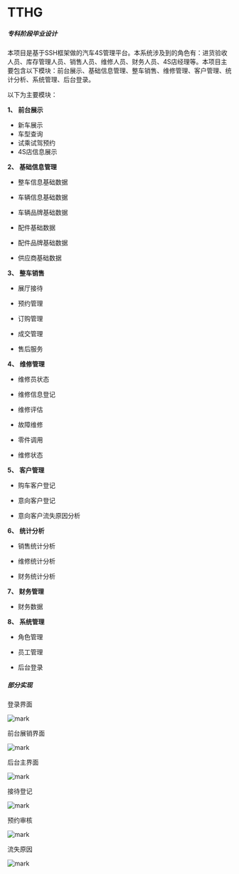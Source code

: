 # TTHG

##### 专科阶段毕业设计

本项目是基于SSH框架做的汽车4S管理平台。本系统涉及到的角色有：进货验收人员、库存管理人员、销售人员、维修人员、财务人员、4S店经理等。本项目主要包含以下模块：前台展示、基础信息管理、整车销售、维修管理、客户管理、统计分析、系统管理、后台登录。

以下为主要模块： 

**1、**  **前台展示**

-  新车展示
- 车型查询
-  试乘试驾预约
-  4S店信息展示

**2、**  **基础信息管理**

- 整车信息基础数据

- 车辆信息基础数据

- 车辆品牌基础数据

- 配件基础数据

- 配件品牌基础数据

- 供应商基础数据

**3、**  **整车销售**

- 展厅接待

- 预约管理

- 订购管理

- 成交管理

- 售后服务

**4、**  **维修管理**

- 维修员状态

- 维修信息登记

- 维修评估

- 故障维修

- 零件调用

- 维修状态

**5、**  **客户管理**

- 购车客户登记

- 意向客户登记

- 意向客户流失原因分析

**6、**  **统计分析**

- 销售统计分析

- 维修统计分析

- 财务统计分析

**7、**  **财务管理**

- 财务数据

**8、**  **系统管理**

- 角色管理

- 员工管理

- 后台登录

##### 部分实现

登录界面

![mark](http://cdn.zhuj.top/blog/20190222/yUBbgOBXjGRl.png?imageslim)

前台展销界面

![mark](http://cdn.zhuj.top/blog/20190222/kzVNto6W5BYc.png?imageslim)

后台主界面

![mark](http://cdn.zhuj.top/blog/20190222/HKqhq90M4qhC.png?imageslim)

接待登记

![mark](http://cdn.zhuj.top/blog/20190222/0s6vj8AWtbeG.png?imageslim)

预约审核

![mark](http://cdn.zhuj.top/blog/20190222/7YoCCNrvy1gD.png?imageslim)

流失原因

![mark](http://cdn.zhuj.top/blog/20190222/H7MbLSch6JuD.png?imageslim)



